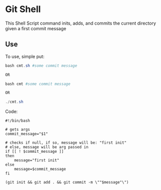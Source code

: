# Git Shell

This Shell Script command inits, adds, and commits the current directory given a first commit message



## Use

To use, simple put: 

```powershell
bash cmt.sh #some commit message

OR

bash cmt #some commit message

OR

./cmt.sh
```



Code:

```shell
#!/bin/bash

# gets args
commit_message="$1"

# checks if null, if so, message will be: "first init"
# else, message will be arg passed in
if [[ ! $commit_message ]]
then
    message="first init"
else
    message=$commit_message
fi

(git init && git add . && git commit -m \""$message"\")


```

